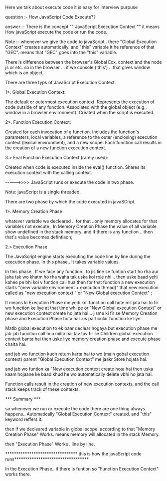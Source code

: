 Here we talk about execute code it is easy for interview purpuse

question :- How JavaScript Code Execute??

answer :-  There is the concept "" JavaScript Execution Context "" it means How javaScript execute the code or run the code.

Note :- whenever we give the code to javaScript.. there "Global Execution Context" creates automatically. and "this" variable it he reference of that "GEC".  means  that "GEC" goes into the "this" variable.


There is difference between the browser's Global Ecx. context and the node js or etc.
so  in the browser ... if we console ('this') .. that gives window which is an object.



There are three typs of JavaScript Execution Context.


1>. Global Execution Context:

The default or outermost execution context.
Represents the execution of code outside of any function.
Associated with the global object (e.g., window in a browser environment).
Created when the script is executed.

2>. Function Execution Context:

Created for each invocation of a function.
Includes the function's parameters, local variables, a reference to the outer (enclosing) execution context (lexical environment), and a new scope.
Each function call results in the creation of a new function execution context.


3.> Eval Function Execution Context (rarely used):

Created when code is executed inside the eval() function.
Shares its execution context with the calling context.


----->>>> JavaScript runs or execute the code in two phase.

Note: javaScript is a single threaded.



There are two phase by which the code executed in javaSCript.

1>. Memory Creation Phase

whatever variable we decleared .. for that ..only memory allocates for that variables not execute ;
In Memory Creation Phase the value of all variable show undefined in the stack memory.
and if there is any function .. then that's value becomes defintiaon;

2.> Execution Phase

The JavaScript engine starts executing the code line by line during the execution phase.
In this phase.. It takes variable values.

In this phase.. If we face any function.. to jis line se funtion start ho rha aur jaha tak wo khatm ho rha waha tak uska koi role nhi .. then uske baad yehi kahee pe bhi koi v funtion call hua then for that function a new execution starts "(new variable environment + execution thread)" that new execution called as "new execution context " or "New Global execution Context" ;

It means ki Execution Phase me yedi koi function call hote mil jata hai to fir  wo function ke liye at that time whi pe or "New Global execution Context" or new execution context create ho jata hai .. jisme ki fir se Memory Creation phase and Execution Phase hota hai..us particular function ke liye.

Matlb global execution to ek baar declear hogaya but execution phase me jab jab funciton call hua milta hai tav tav fir se Children global execution context banta hai then uske liye memory creation phase and execute phase chalta hai.

and jab wo function kuch return karta hai to wo (main gobal execution context) parent "Global Execution Context" me jaakr Store hojata hai.

and jab wo funtion ka "New execution context create hota hai then uska kaam hojaane ke baad khud he wo automatically delete vbhi ho jata hai.



Function calls result in the creation of new execution contexts, and the call stack keeps track of these contexts.

*** Summary ***

so whenever we run or execute the code there are one thing always happens..
Automatically "Global Execution Context" created. and "this" keyword reffers it.

then if we decleared variable in global scope. according to that "Memory Creation Phase" Works.
means memory will allocated in the stack Memory.

then "Execution Phase" Works . line by line.

********************************* this is how the javaScript code runs**********************************

In the Execution Phase.. if there is funtion so "Function Execution Context" works there.














